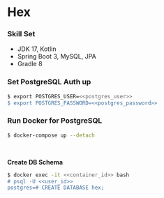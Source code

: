 # Hex

### Skill Set

- JDK 17, Kotlin
- Spring Boot 3, MySQL, JPA
- Gradle 8

### Set PostgreSQL Auth up

```bash
$ export POSTGRES_USER=<<postgres_user>>
$ export POSTGRES_PASSWORD=<<postgres_password>>
```

### Run Docker for PostgreSQL

```bash
$ docker-compose up --detach
```

<br/>

**Create DB Schema**

```bash
$ docker exec -it <<container_id>> bash
# psql -U <<user_id>>
postgres=# CREATE DATABASE hex;
```



